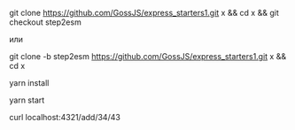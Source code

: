 git clone https://github.com/GossJS/express_starters1.git x && cd x && git checkout step2esm

или

git clone -b step2esm https://github.com/GossJS/express_starters1.git x && cd x

yarn install

yarn start

curl localhost:4321/add/34/43
